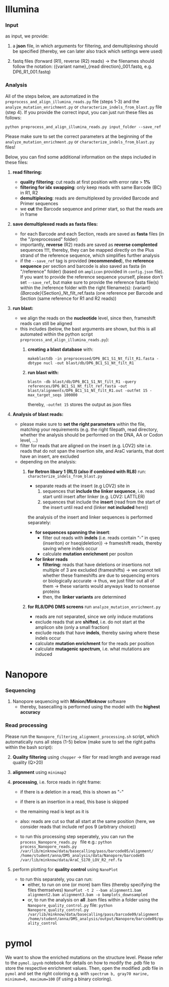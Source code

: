 
# Illumina

### Input 
as input, we provide: 
1. a **json** file, in which arguments for filtering, and demultiplexing should be specified (thereby, we can later also track which settings were used)

2. fastq files (forward (R1), reverse (R2) reads) -> the filenames should follow the notation: ({variant name}_{read direction}_001.fastq, e.g. DP6_R1_001.fastq)

### Analysis
All of the steps below, are automatized in the `preprocess_and_align_illumina_reads.py` file (steps 1-3) and the `analyze_mutation_enrichment.py` or `characterize_indels_from_blast.py` file (step 4). 
If you provide the correct input, you can just run these files as follows: 

`python preprocess_and_align_illumina_reads.py input_folder --save_ref`

Please make sure to set the correct parameters at the beginning of the `analyze_mutation_enrichment.py` or `characterize_indels_from_blast.py` files!

Below, you can find some additional information on the steps included in these files:

1. **read filtering:** 	
	- **quality filtering**: cut reads at first position with error rate > **1%**
	- **filtering for idx swapping**: only keep reads with same Barcode (BC) in R1, R2
	- **demultiplexing**: reads are demultiplexed by provided Barcode and Primer sequences
	- we **cut** the Barcode sequence and primer start, so that the reads are in frame
	
2. **save demultiplexed reads as fasta files:**
	- for each Barcode and each Section, reads are saved as **fasta** files (in the "/preprocessed" folder)
	- importantly, **reverse** (R2) reads are saved as **reverse complented** sequences !!!!, thereby, they can be mapped directly on the Plus strand of the reference sequence, which simplifies further analysis
	- if the `--save_ref` tag is provided (**recommended**), the **reference sequence** per section and barcode is also saved as fasta (in "/reference" folder) (based on `amplicon` provided in `config.json` file). If you want to provide the reference sequence yourself, please don't set `--save_ref`, but make sure to provide the reference fasta file(s) within the /reference folder with the right filename(s): {variant}_{Barcode}_{Section}_Nt_filt_ref.fasta (one reference per Barcode and Section (same reference for R1 and R2 reads))
	
3. **run blast:**
		
	- we align the reads on the **nucleotide** level, since then, frameshift reads can still be aligned
	- this includes (below, the bast arguments are shown, but this is all automated within the python script `preprocess_and_align_illumina_reads.py`): 
		1. **creating a blast database** with: 
			
			`makeblastdb -in preprocessed/DP6_BC1_S1_Nt_filt_R1.fasta -dbtype nucl -out blast/db/DP6_BC1_S1_Nt_filt_R1`
			
		2. **run blast with:**
			
			`blastn -db blast/db/DP6_BC1_S1_Nt_filt_R1 -query references/DP6_BC1_S1_Nt_filt_ref.fasta -out blast/alignments/DP6_BC1_S1_Nt_filt_R1.out -outfmt 15 -max_target_seqs 100000`

			thereby, `-outfmt 15` stores the output as json files
			
4. **Analysis of blast reads:**
		
	- please make sure to **set the right parameters** within the file, matching your requirements (e.g. the right filepath, read directory, whether the analysis should be performed on the DNA, AA or Codon level, ...)
	- filter for reads that are aligned on the insert (e.g. LOV2) site i.e. reads that do not span the insertion site, and AraC variants, that dont have an insert, are excluded
	- depending on the analysis: 
		1. **for Retron libary 1 (RL1) (also if combined with RL8)** run: `characterize_indels_from_blast.py` 
			- separate reads at the insert (e.g LOV2) site in
				1. sequences that **include the linker sequence**, i.e. read start until insert after linker (e.g. LOV2: LATTLER)
				2. sequences that include the **insert** (read from the start of the insert until read end (linker **not included** here))
				
			the analysis of the insert and linker sequences is performed separately: 
			- **for sequences spanning the insert**:
				- filter out reads with **indels** (i.e. reads contain “-” in qseq (inseriton) or hseq(deletion)) → frameshift reads, thereby saving where indels occur
				- calculate **mutation enrichment** per positon 
			- **for linker reads**
				- **filtering:** reads that have deletions or insertions not multiple of 3 are excluded (frameshifts) -> we cannot tell whether these frameshifts are due to sequencing errors or biologically accurate -> thus, we just filter out all of them -> these variants would anyways lead to nonsense proteins
				- then, the **linker variants** are determined 

		2. **for RL8/DP6 DMS screens** run `analyze_mutation_enrichment.py` 
			- reads are not separated, since we only induce mutations 
			- exclude reads that are **shifted**, i.e. do not start at the amplicon site (only a small fraction)
			- exclude reads that have **indels**, thereby saving where these indels occur
			- calculate **mutation enrichment** for the reads per position
			- calculate **mutagenic spectrum**, i.e. what mutations are induced

# Nanopore

### Sequencing
1. Nanopore sequencing with **Minion/Minknow** software
	- thereby, basecalling is performed using the model with the **highest accuracy**

### Read processing
Please run the `Nanopore_filtering_alignment_processing.sh` script, which automatically runs all steps (1-5) below (make sure to set the right paths within the bash script):

2. **Quality filtering** using `chopper` -> filer for read length and average read quality (Q>20)
	
3. **alignment** using `minimap2` 

4. **processing**, i.e. force reads in right frame: 
	- if there is a deletion in a read, this is shown as "-"
	- if there is an insertion in a read, this base is skipped
	- the remaining read is kept as it is 

	- also: reads are cut so that all start at the same position (here, we consider reads that include ref pos 9 (arbitrary choice))

	- to run this processing step seperately, you can run the `process_Nanopore_reads.py ` file e.g.:
		`python process_Nanopore_reads.py /var/lib/minknow/data/basecalling/pass/barcode05/alignment/ /home/student/anna/DMS_analysis/data/Nanopore/barcode05 /var/lib/minknow/data/AraC_S170_LOV_R2_ref.fa`
	
5. perform plotting for **quality control** using `NanoPlot`
	- to run this separately, you can run: 
		- either, to run on one (or more) bam files (thereby specifying the files themselves)
			`NanoPlot -t 2 --bam alignment1.bam alignment2.bam alignment3.bam -o bamplots_downsampled`
		- or, to run the analysis on **all** .bam files within a folder using the `Nanopore_quality_control.py` file: 
			`python Nanopore_quality_control.py /var/lib/minknow/data/basecalling/pass/barcode09/alignment /home/student/anna/DMS_analysis/output/Nanopore/barcode09/quality_control`


# pymol

We want to show the enriched mutations on the structure level. Please refer to the `pymol.ipynb` notebook for details on how to modify the .pdb file to store the respective enrichment values. Then, open the modified .pdb file in `pymol` and set the right coloring e.g. with `spectrum b, gray70 marine, minimum=0, maximum=100` (if using a binary coloring). 